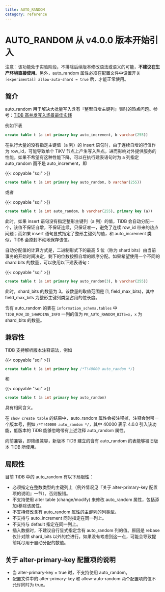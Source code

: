```yaml
---
title: AUTO_RANDOM
category: reference
---
```


# AUTO_RANDOM <span class="version-mark">从 v4.0.0 版本开始引入</span>

注意：该功能处于实验阶段，不排除后续版本修改语法或语义的可能，__不建议在生产环境直接使用__。另外，auto_random 属性必须在配置文件中设置开关 `[experimental] allow-auto-shard = true` 后，才能正常使用。

## 简介

auto_random 用于解决大批量写入含有『整型自增主键列』表时的热点问题。参考：[TiDB 高并发写入场景最佳实践](/dev/reference/best-practices/high-concurrency.md)

例如下表

```sql
create table t (a int primary key auto_increment, b varchar(255))
```

在执行大量的没有指定主键值（a 列）的 insert 语句时，由于连续自增的行值作为 row_id，可能导致单个 TiKV 节点上产生写入热点，进而影响对外提供服务的性能。如果不希望有这种性能下降，可以在执行建表语句时为 a 列指定 auto_random 而不是 auto_increment，即

{{< copyable "sql" >}}

```sql
create table t (a int primary key auto_random, b varchar(255))
```

或者

{{< copyable "sql" >}}

```sql
create table t (a int auto_random, b varchar(255), primary key (a))
```

此时，如果 insert 语句没有指定整形主键列（a 列）的值，TiDB 会自动分配一个，该值不保证自增，不保证连续，只保证唯一，避免了连续 row_id 带来的热点问题；而如果 insert 语句显式指定了整形主键列的值，和 auto_increment 类似，TiDB 会原封不动地保存该值。

自动分配值的计算方式是，二进制形式下的最高 5 位（称为 shard bits）由当前事务的开始时间决定，剩下的位数按照自增的顺序分配。如果希望使用一个不同的 shard bits 的数量，可以使用以下建表语句：

{{< copyable "sql" >}}

```sql
create table t (a int primary key auto_random(3), b varchar(255))
```

此时，shard_bits 的数量为 3。该数量的取值范围是 [1, field_max_bits)，其中 field_max_bits 为整形主键列类型占用的位长度。

含有 auto_random 的表在 `information_schema.tables` 中 `TIDB_ROW_ID_SHARDING_INFO` 一列的值为 `PK_AUTO_RANDOM_BITS=x`，`x` 为 shard_bits 的数量。

## 兼容性

TiDB 支持解析版本注释语法，例如

{{< copyable "sql" >}}

```sql
create table t (a int primary key /*T!40000 auto_random */)
```

和

{{< copyable "sql" >}}

```sql
create table t (a int primary key auto_random)
```

具有相同含义。

在 `show create table` 的结果中，auto_random 属性会被注释掉，注释会附带一个版本号，例如 `/*T!40000 auto_random */`，其中 40000 表示 4.0.0 引入该功能，低版本的 TiDB 能够忽略带有上述注释 auto_random 属性。

向前兼容，即降级兼容，新版本 TiDB 建立的含有 auto_random 的表能够被旧版本 TiDB 所使用。

## 局限性

目前 TiDB 中的 auto_random 有以下局限性：

- 必须指定在整数类型的主键列上（例外情况见『关于 alter-primary-key 配置项的说明』一节），否则报错。
- 不支持使用 alter table (change/modify) 来修改 auto_random 属性，包括添加/移除该属性。
- 不支持修改含有 auto_random 属性的主键列的列类型。
- 不支持与 auto_increment 同时指定在同一列上。
- 不支持与 default 指定在同一列上。
- 插入数据时，不建议自行显式指定含有 auto_random 列的值。原因是 rebase 仅针对除 shard_bits 以外的位进行。如果没有考虑到这一点，可能会导致提前耗尽用于自动分配的数值。

## 关于 alter-primary-key 配置项的说明

- 当 alter-primary-key = true 时，不支持使用 auto_random。
- 配置文件中的 alter-primary-key 和 allow-auto-random 两个配置项的值不允许同时为 true。
